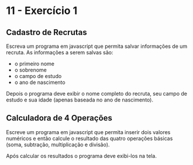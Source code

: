 # 11 - Exercício 1

## Cadastro de Recrutas

Escreva um programa em javascript que permita salvar informações de um recruta. As informações a serem salvas são:

- o primeiro nome
- o sobrenome
- o campo de estudo
- o ano de nascimento

Depois o programa deve exibir o nome completo do recruta, seu campo de estudo e sua idade (apenas baseada no ano de nascimento).

## Calculadora de 4 Operações

Escreve um programa em javascript que permita inserir dois valores numéricos e então calcule o resultado das quatro operações básicas (soma, subtração, multiplicação e divisão).

Após calcular os resultados o programa deve exibi-los na tela.
